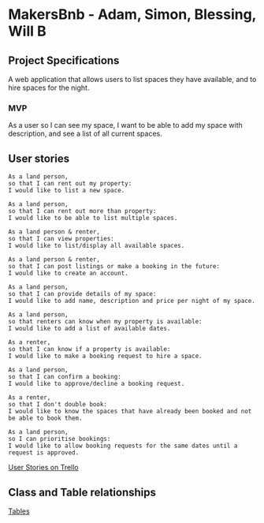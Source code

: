 # MakersBnb - Adam, Simon, Blessing, Will B

## Project Specifications 

A web application that allows users to list spaces they have available, and to hire spaces for the night.

### MVP

As a user so I can see my space, I want to be able to add my space with description, and see a list of all current spaces.



## User stories 

```
As a land person,
so that I can rent out my property:
I would like to list a new space.

As a land person,
so that I can rent out more than property:
I would like to be able to list multiple spaces.

As a land person & renter,
so that I can view properties:
I would like to list/display all available spaces.

As a land person & renter,
so that I can post listings or make a booking in the future:
I would like to create an account.

As a land person,
so that I can provide details of my space:
I would like to add name, description and price per night of my space.

As a land person,
so that renters can know when my property is available:
I would like to add a list of available dates.

As a renter,
so that I can know if a property is available:
I would like to make a booking request to hire a space.

As a land person,
so that I can confirm a booking:
I would like to approve/decline a booking request.

As a renter,
so that I don't double book:
I would like to know the spaces that have already been booked and not be able to book them.

As a land person,
so I can prioritise bookings:
I would like to allow booking requests for the same dates until a request is approved.
```

[User Stories on Trello](https://trello.com/b/ZKKImIIf/user-stories)

## Class and Table relationships

<a href="https://docs.google.com/spreadsheets/d/1H_jSUT6nYiH3smRDr0JFuki-ARcO-ci43W06j-xUydA/edit#gid=0">Tables</a>
